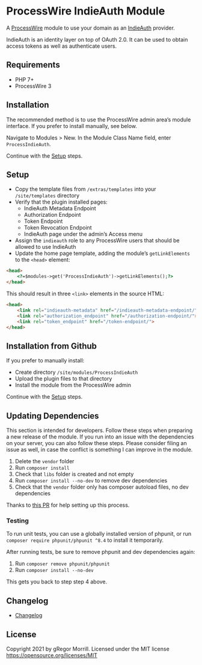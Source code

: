 # ProcessWire IndieAuth Module
A [ProcessWire](https://processwire.com) module to use your domain as an [IndieAuth](https://indieauth.spec.indieweb.org/) provider.

IndieAuth is an identity layer on top of OAuth 2.0. It can be used to obtain access tokens as well as authenticate users.

## Requirements
* PHP 7+
* ProcessWire 3

## Installation
The recommended method is to use the ProcessWire admin area’s module interface. If you prefer to install manually, see below.

Navigate to Modules > New. In the Module Class Name field, enter `ProcessIndieAuth`.

Continue with the [Setup](#setup) steps.

## Setup
* Copy the template files from `/extras/templates` into your `/site/templates` directory
* Verify that the plugin installed pages:
  * IndieAuth Metadata Endpoint
  * Authorization Endpoint
  * Token Endpoint
  * Token Revocation Endpoint
  * IndieAuth page under the admin’s Access menu
* Assign the `indieauth` role to any ProcessWire users that should be allowed to use IndieAuth
* Update the home page template, adding the module’s `getLinkElements` to the `<head>` element:

```html
<head>
	<?=$modules->get('ProcessIndieAuth')->getLinkElements();?>
</head>
```

This should result in three `<link>` elements in the source HTML:

```html
<head>
	<link rel="indieauth-metadata" href="/indieauth-metadata-endpoint/">
	<link rel="authorization_endpoint" href="/authorization-endpoint/">
	<link rel="token_endpoint" href="/token-endpoint/">
</head>
```

## Installation from Github
If you prefer to manually install:

* Create directory `/site/modules/ProcessIndieAuth`
* Upload the plugin files to that directory
* Install the module from the ProcessWire admin

Continue with the [Setup](#setup) steps.

## Updating Dependencies

This section is intended for developers. Follow these steps when preparing a new release of the module. If you run into an issue with the dependencies on your server, you can also follow these steps. Please consider filing an issue as well, in case the conflict is something I can improve in the module.

1. Delete the `vendor` folder
2. Run `composer install`
3. Check that `libs` folder is created and not empty
4. Run `composer install --no-dev` to remove dev dependencies
5. Check that the `vendor` folder only has composer autoload files, no dev dependencies

Thanks to [this PR](https://github.com/Automattic/sensei/pull/6614) for help setting up this process.

### Testing

To run unit tests, you can use a globally installed version of phpunit, or run `composer require phpunit/phpunit ^8.4` to install it temporarily.

After running tests, be sure to remove phpunit and dev dependencies again:

1. Run `composer remove phpunit/phpunit`
2. Run `composer install --no-dev`

This gets you back to step step 4 above.

## Changelog
* [Changelog](CHANGELOG.md)

## License
Copyright 2021 by gRegor Morrill. Licensed under the MIT license https://opensource.org/licenses/MIT

